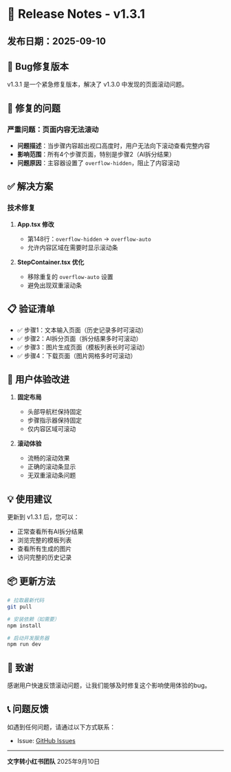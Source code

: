 # 🔧 Release Notes - v1.3.1

## 发布日期：2025-09-10

## 🐛 Bug修复版本

v1.3.1 是一个紧急修复版本，解决了 v1.3.0 中发现的页面滚动问题。

## 🎯 修复的问题

### 严重问题：页面内容无法滚动
- **问题描述**：当步骤内容超出视口高度时，用户无法向下滚动查看完整内容
- **影响范围**：所有4个步骤页面，特别是步骤2（AI拆分结果）
- **问题原因**：主容器设置了 `overflow-hidden`，阻止了内容滚动

## ✅ 解决方案

### 技术修复
1. **App.tsx 修改**
   - 第148行：`overflow-hidden` → `overflow-auto`
   - 允许内容区域在需要时显示滚动条

2. **StepContainer.tsx 优化**
   - 移除重复的 `overflow-auto` 设置
   - 避免出现双重滚动条

## 📋 验证清单

- ✅ 步骤1：文本输入页面（历史记录多时可滚动）
- ✅ 步骤2：AI拆分页面（拆分结果多时可滚动）
- ✅ 步骤3：图片生成页面（模板列表长时可滚动）
- ✅ 步骤4：下载页面（图片网格多时可滚动）

## 🎨 用户体验改进

1. **固定布局**
   - 头部导航栏保持固定
   - 步骤指示器保持固定
   - 仅内容区域可滚动

2. **滚动体验**
   - 流畅的滚动效果
   - 正确的滚动条显示
   - 无双重滚动条问题

## 💡 使用建议

更新到 v1.3.1 后，您可以：
- 正常查看所有AI拆分结果
- 浏览完整的模板列表
- 查看所有生成的图片
- 访问完整的历史记录

## 📦 更新方法

```bash
# 拉取最新代码
git pull

# 安装依赖（如需要）
npm install

# 启动开发服务器
npm run dev
```

## 🙏 致谢

感谢用户快速反馈滚动问题，让我们能够及时修复这个影响使用体验的bug。

## 📞 问题反馈

如遇到任何问题，请通过以下方式联系：
- Issue: [GitHub Issues](https://github.com/yourusername/text-to-xiaohongshu/issues)

---

**文字转小红书团队**
2025年9月10日